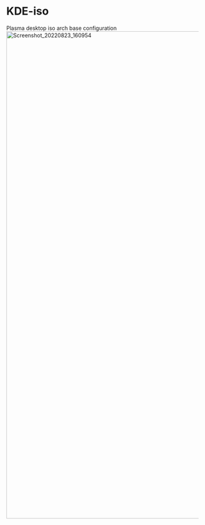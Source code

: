 # KDE-iso
Plasma desktop iso arch base configuration
<img width="1280" alt="Screenshot_20220823_160954" src="https://user-images.githubusercontent.com/108036478/232945395-d1150bbc-4575-4219-b517-7cf44d3992c3.png">
